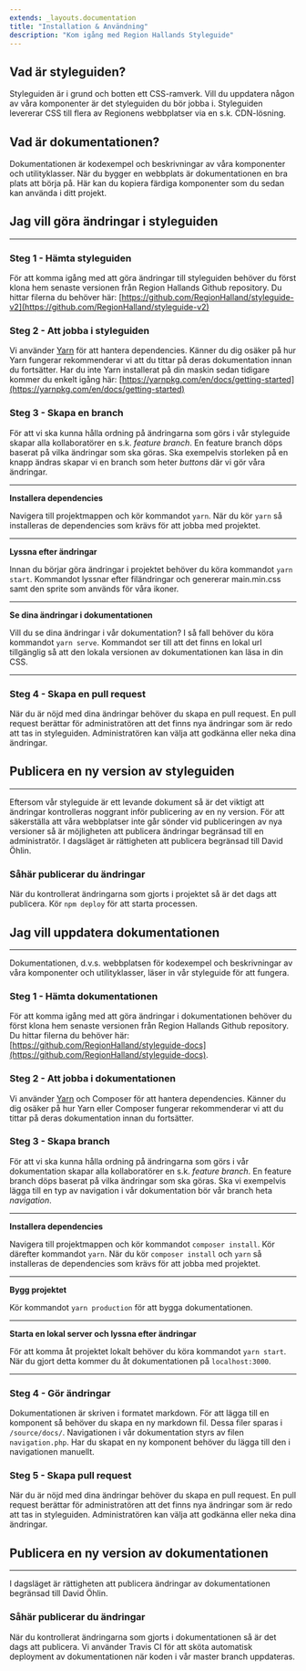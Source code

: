 ```yaml
---
extends: _layouts.documentation
title: "Installation & Användning"
description: "Kom igång med Region Hallands Styleguide"
---
```


## Vad är styleguiden?

Styleguiden är i grund och botten ett CSS-ramverk. Vill du uppdatera någon av våra komponenter är det styleguiden du bör jobba i. Styleguiden levererar CSS till flera av Regionens webbplatser via en s.k. CDN-lösning. 

## Vad är dokumentationen?

Dokumentationen är kodexempel och beskrivningar av våra komponenter och utilityklasser. När du bygger en webbplats är dokumentationen en bra plats att börja på. Här kan du kopiera färdiga komponenter som du sedan kan använda i ditt projekt. 

## Jag vill göra ändringar i styleguiden

---

### Steg 1 - Hämta styleguiden

För att komma igång med att göra ändringar till styleguiden behöver du först klona hem senaste versionen från Region Hallands Github repository. Du hittar filerna du behöver här: [https://github.com/RegionHalland/styleguide-v2](https://github.com/RegionHalland/styleguide-v2)

### Steg 2 - Att jobba i styleguiden

Vi använder [Yarn](https://yarnpkg.com/lang/en/) för att hantera dependencies. Känner du dig osäker på hur Yarn fungerar rekommenderar vi att du tittar på deras dokumentation innan du fortsätter. Har du inte Yarn installerat på din maskin sedan tidigare kommer du enkelt igång här: [https://yarnpkg.com/en/docs/getting-started](https://yarnpkg.com/en/docs/getting-started)

### Steg 3 - Skapa en branch

För att vi ska kunna hålla ordning på ändringarna som görs i vår styleguide skapar alla kollaboratörer en s.k. *feature branch*. En feature branch döps baserat på vilka ändringar som ska göras. Ska exempelvis storleken på en knapp ändras skapar vi en branch som heter *buttons* där vi gör våra ändringar.  

---

**Installera dependencies**

Navigera till projektmappen och kör kommandot `yarn`. När du kör `yarn` så installeras de dependencies som krävs för att jobba med projektet. 

---

**Lyssna efter ändringar** 

Innan du börjar göra ändringar i projektet behöver du köra kommandot `yarn start`. Kommandot lyssnar efter filändringar och genererar main.min.css samt den sprite som används för våra ikoner. 

---

**Se dina ändringar i dokumentationen**

Vill du se dina ändringar i vår dokumentation? I så fall behöver du köra kommandot `yarn serve`. Kommandot ser till att det finns en lokal url tillgänglig så att den lokala versionen av dokumentationen kan läsa in din CSS. 

---

### Steg 4 - Skapa en pull request

När du är nöjd med dina ändringar behöver du skapa en pull request. En pull request berättar för administratören att det finns nya ändringar som är redo att tas in styleguiden. Administratören kan välja att godkänna eller neka dina ändringar. 

## Publicera en ny version av styleguiden

---

Eftersom vår styleguide är ett levande dokument så är det viktigt att ändringar kontrolleras noggrant inför publicering av en ny version. För att säkerställa att våra webbplatser inte går sönder vid publiceringen av nya versioner så är möjligheten att publicera ändringar begränsad till en administratör. I dagsläget är rättigheten att publicera begränsad till David Öhlin. 

### **Såhär publicerar du ändringar**

När du kontrollerat ändringarna som gjorts i projektet så är det dags att publicera. Kör `npm deploy` för att starta processen.

## Jag vill uppdatera dokumentationen

---

Dokumentationen, d.v.s. webbplatsen för kodexempel och beskrivningar av våra komponenter och utilityklasser, läser in vår styleguide för att fungera. 

### Steg 1 - Hämta dokumentationen

För att komma igång med att göra ändringar i dokumentationen behöver du först klona hem senaste versionen från Region Hallands Github repository. Du hittar filerna du behöver här: [https://github.com/RegionHalland/styleguide-docs](https://github.com/RegionHalland/styleguide-docs). 

### Steg 2 - Att jobba i dokumentationen

Vi använder [Yarn](https://yarnpkg.com/lang/en/) och Composer för att hantera dependencies. Känner du dig osäker på hur Yarn eller Composer fungerar rekommenderar vi att du tittar på deras dokumentation innan du fortsätter.

### Steg 3 - Skapa branch

För att vi ska kunna hålla ordning på ändringarna som görs i vår dokumentation skapar alla kollaboratörer en s.k. *feature branch*. En feature branch döps baserat på vilka ändringar som ska göras. Ska vi exempelvis lägga till en typ av navigation i vår dokumentation bör vår branch heta *navigation*.

---

**Installera dependencies**

Navigera till projektmappen och kör kommandot `composer install`. Kör därefter kommandot `yarn`. När du kör `composer install` och  `yarn` så installeras de dependencies som krävs för att jobba med projektet. 

---

**Bygg projektet**

Kör kommandot `yarn production` för att bygga dokumentationen. 

---

**Starta en lokal server och lyssna efter ändringar**

För att komma åt projektet lokalt behöver du köra kommandot `yarn start`. När du gjort detta kommer du åt dokumentationen på `localhost:3000`. 

---

### Steg 4 - Gör ändringar

Dokumentationen är skriven i formatet markdown. För att lägga till en komponent så behöver du skapa en ny markdown fil. Dessa filer sparas i `/source/docs/`. Navigationen i vår dokumentation styrs av filen `navigation.php`. Har du skapat en ny komponent behöver du lägga till den i navigationen manuellt.

### Steg 5 - Skapa pull request

När du är nöjd med dina ändringar behöver du skapa en pull request. En pull request berättar för administratören att det finns nya ändringar som är redo att tas in styleguiden. Administratören kan välja att godkänna eller neka dina ändringar. 

## Publicera en ny version av dokumentationen

---

I dagsläget är rättigheten att publicera ändringar av dokumentationen begränsad till David Öhlin.

### **Såhär publicerar du ändringar**

När du kontrollerat ändringarna som gjorts i dokumentationen så är det dags att publicera. Vi använder Travis CI för att sköta automatisk deployment av dokumentationen när koden i vår master branch uppdateras.